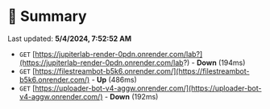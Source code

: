 # 📖 Summary
Last updated: **5/4/2024, 7:52:52 AM**

- `GET` [https://jupiterlab-render-0pdn.onrender.com/lab?](https://jupiterlab-render-0pdn.onrender.com/lab?) - **Down** (194ms)
- `GET` [https://filestreambot-b5k6.onrender.com/](https://filestreambot-b5k6.onrender.com/) - **Up** (486ms)
- `GET` [https://uploader-bot-v4-aggw.onrender.com/](https://uploader-bot-v4-aggw.onrender.com/) - **Down** (192ms)
